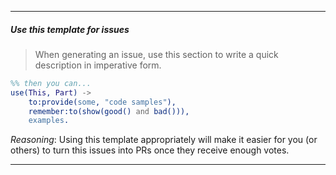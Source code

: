 [//]: # (This is the issue template, replace all the text below, but keep the formatting / structure)

***
##### Use this template for issues
> When generating an issue, use this section to write a quick description in imperative form.

```erlang
%% then you can...
use(This, Part) ->
    to:provide(some, "code samples"),
    remember:to(show(good() and bad())),
    examples.
```

*Reasoning*: Using this template appropriately will make it easier for you (or others) to turn this issues into PRs once they receive enough votes.

***
